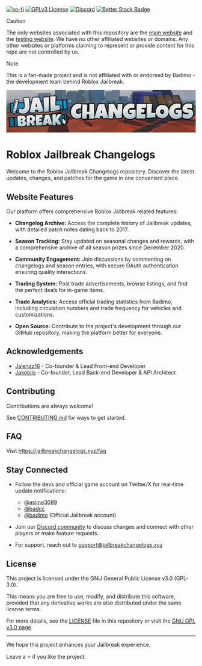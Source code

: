 [![ko-fi](https://ko-fi.com/img/githubbutton_sm.svg)](https://ko-fi.com/C0C71AYJI7)
[![GPLv3 License](https://img.shields.io/badge/License-GPL%20v3-yellow.svg)](./LICENSE)
[![Discord](https://img.shields.io/discord/1286064050135896064?logo=discord&logoColor=white&label=discord&color=4d3dff)](https://discord.com/invite/kAuxDntHG9)
[![Better Stack Badge](https://uptime.betterstack.com/status-badges/v3/monitor/1ofdv.svg)](https://status.jailbreakchangelogs.xyz/)

> [!CAUTION]
> The only websites associated with this repository are the [main website](https://jailbreakchangelogs.xyz/) and the [testing website](https://testing.jailbreakchangelogs.xyz/). We have no other affiliated websites or domains. Any other websites or platforms claiming to represent or provide content for this repo are not controlled by us.

> [!NOTE]
> This is a fan-made project and is not affiliated with or endorsed by Badimo - the development team behind Roblox Jailbreak.

![Logo](</assets/logos/JB%20Changelogs%20Banner%20(PNG).webp>)

# Roblox Jailbreak Changelogs

Welcome to the Roblox Jailbreak Changelogs repository. Discover the latest updates, changes, and patches for the game in one convenient place.

## Website Features

Our platform offers comprehensive Roblox Jailbreak related features:

- **Changelog Archive:** Access the complete history of Jailbreak updates, with detailed patch notes dating back to 2017.

- **Season Tracking:** Stay updated on seasonal changes and rewards, with a comprehensive archive of all season prizes since December 2020.

- **Community Engagement:** Join discussions by commenting on changelogs and season entries, with secure OAuth authentication ensuring quality interactions.

- **Trading System:** Post trade advertisements, browse listings, and find the perfect deals for in-game items.

- **Trade Analytics:** Access official trading statistics from Badimo, including circulation numbers and trade frequency for vehicles and customizations.

- **Open Source:** Contribute to the project's development through our GitHub repository, making the platform better for everyone.

## Acknowledgements

- [Jalenzz16](https://github.com/Jalenzzz) - Co-founder & Lead Front-end Developer
- [Jakobiis](https://github.com/v3kmmw/) - Co-founder, Lead Back-end Developer & API Architect

## Contributing

Contributions are always welcome!

See [CONTRIBUTING.md](./CONTRIBUTING.md) for ways to get started.

## FAQ

Visit https://jailbreakchangelogs.xyz/faq

## Stay Connected

- Follow the devs and official game account on Twitter/X for real-time update notifications:

  - [@asimo3089](https://x.com/asimo3089)
  - [@badcc](https://x.com/badccvoid)
  - [@badimo](https://x.com/badimo) (Official Jailbreak account)

- Join our [Discord community](https://discord.com/invite/tWbDg7MbUU) to discuss changes and connect with other players or make feature requests.
- For support, reach out to [support@jailbreakchangelogs.xyz](mailto:support@jailbreakchangelogs.xyz)

## License

This project is licensed under the GNU General Public License v3.0 (GPL-3.0).

This means you are free to use, modify, and distribute this software, provided that any derivative works are also distributed under the same license terms.

For more details, see the [LICENSE](./LICENSE) file in this repository or visit the [GNU GPL v3.0 page](https://www.gnu.org/licenses/gpl-3.0.en.html).

---

We hope this project enhances your Jailbreak experience.

Leave a ⭐ if you like the project.
